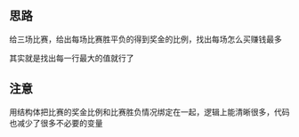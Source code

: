## 思路
给三场比赛，给出每场比赛胜平负的得到奖金的比例，找出每场怎么买赚钱最多


其实就是找出每一行最大的值就行了

## 注意
用结构体把比赛的奖金比例和比赛胜负情况绑定在一起，逻辑上能清晰很多，代码也减少了很多不必要的变量
